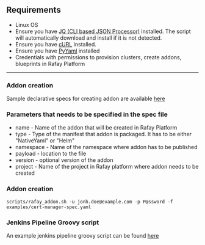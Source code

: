 ## Requirements
- Linux OS
- Ensure you have [JQ (CLI based JSON Processor)](https://stedolan.github.io/jq/) installed. The script will automatically download and install if it is not detected.
- Ensure you have [cURL](https://curl.haxx.se/) installed.
- Ensure you have [PyYaml](https://pypi.org/project/PyYAML/) installed
- Credentials with permissions to provision clusters, create addons, blueprints in Rafay Platform
---
### Addon creation

Sample declarative specs for creating addon are available [here](../addon/examples)

### Parameters that needs to be specified in the spec file

- name - Name of the addon that will be created in Rafay Platform
- type - Type of the manifest that addon is packaged. It has to be either "NativeYaml" or "Helm"
- namespace - Name of the namespace where addon has to be published
- payload - location to the file
- version - optional version of the addon
- project - Name of the project in Rafay platform where addon needs to be created

### Addon creation

```scripts/rafay_addon.sh -u jonh.doe@example.com -p P@ssword -f examples/cert-manager-spec.yaml```

### Jenkins Pipeline Groovy script

An example jenkins pipeline groovy script can be found [here](../addon/Jenkins)